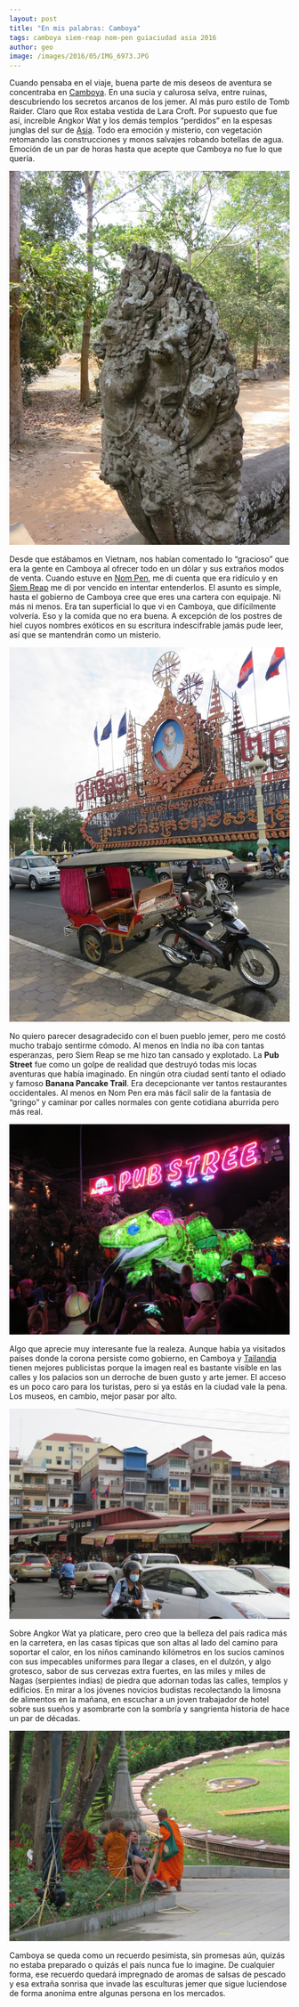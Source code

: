 ```yaml
---
layout: post
title: "En mis palabras: Camboya"
tags: camboya siem-reap nom-pen guiaciudad asia 2016
author: geo
image: /images/2016/05/IMG_6973.JPG
---
```


Cuando pensaba en el viaje, buena parte de mis deseos de aventura se concentraba en [Camboya](/tag/camboya). En una sucia y calurosa selva, entre ruinas, descubriendo los secretos arcanos de los jemer. Al más puro estilo de Tomb Raider. Claro que Rox estaba vestida de Lara Croft. Por supuesto que fue así, increíble Angkor Wat y los demás templos “perdidos” en la espesas junglas del sur de [Asia](/tag/asia). Todo era emoción y misterio, con vegetación retomando las construcciones y monos salvajes robando botellas de agua. Emoción de un par de horas hasta que acepte que Camboya no fue lo que quería.

![Naga de la selva estilo Tomb Raider](/images/2016/05/IMG_6947.JPG)

Desde que estábamos en Vietnam, nos habían comentado lo “gracioso” que era la gente en Camboya al ofrecer todo en un dólar y sus extraños modos de venta. Cuando estuve en [Nom Pen](/tag/nom-pen), me di cuenta que era ridículo y en [Siem Reap](/tag/siem-reap) me di por vencido en intentar entenderlos. El asunto es simple, hasta el gobierno de Camboya cree que eres una cartera con equipaje. Ni más ni menos. Era tan superficial lo que vi en Camboya, que difícilmente volvería. Eso y la comida que no era buena. A excepción de los postres de hiel cuyos nombres exóticos en su escritura indescifrable jamás pude leer, así que se mantendrán como un misterio.

![El rey aprobando el taxi](/images/2016/05/IMG_6516.JPG)

No quiero parecer desagradecido con el buen pueblo jemer, pero me costó mucho trabajo sentirme cómodo. Al menos en India no iba con tantas esperanzas, pero Siem Reap se me hizo tan cansado y explotado. La **Pub Street** fue como un golpe de realidad que destruyó todas mis locas aventuras que había imaginado. En ningún otra ciudad sentí tanto el odiado y famoso **Banana Pancake Trail**. Era decepcionante ver tantos restaurantes occidentales. Al menos en Nom Pen era más fácil salir de la fantasía de “gringo” y caminar por calles normales con gente cotidiana aburrida pero más real.

![Pub Street y un desfile](/images/2016/05/IMG_6809.JPG)

Algo que aprecie muy interesante fue la realeza. Aunque había ya visitados países donde la corona persiste como gobierno, en Camboya y [Tailandia](/tag/tailandia) tienen mejores publicistas porque la imagen real es bastante visible en las calles y los palacios son un derroche de buen gusto y arte jemer. El acceso es un poco caro para los turistas, pero si ya estás en la ciudad vale la pena. Los museos, en cambio, mejor pasar por alto.

![Mercado camboyano](/images/2016/05/IMG_6495.JPG)

Sobre Angkor Wat ya platicare, pero creo que la belleza del país radica más en la carretera, en las casas típicas que son altas al lado del camino para soportar el calor, en los niños caminando kilómetros en los sucios caminos con sus impecables uniformes para llegar a clases, en el dulzón, y algo grotesco, sabor de sus cervezas extra fuertes, en las miles y miles de Nagas (serpientes indias) de piedra que adornan todas las calles, templos y edificios. En mirar a los jóvenes  novicios budistas recolectando la limosna de alimentos en la mañana, en escuchar a un joven trabajador de hotel sobre sus sueños y asombrarte con la sombría y sangrienta historia de hace un par de décadas.

![Novicios pasandola bien en el parque](/images/2016/05/IMG_6482.JPG)

Camboya se queda como un recuerdo pesimista, sin promesas aún, quizás no estaba preparado o quizás el país nunca fue lo imagine. De cualquier forma, ese recuerdo quedará impregnado de aromas de salsas de pescado y esa extraña sonrisa que invade las esculturas jemer que sigue luciendose de forma anonima entre algunas persona en los mercados.
